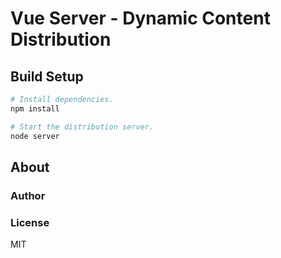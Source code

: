 # Vue Server - Dynamic Content Distribution

## Build Setup

```bash
# Install dependencies.
npm install

# Start the distribution server.
node server

```

## About

### Author

### License

MIT
